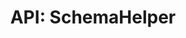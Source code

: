 ---
comment: "/**\n * The client side Schema helper\n *\n * @memberof HashBrown.Client.Helpers\n */"
meta:
    range:
        - 350
        - 2791
    filename: SchemaHelper.js
    lineno: 15
    columnno: 0
    path: /home/mrzapp/Development/Web/hashbrown-cms/src/Client/Helpers
    code:
        id: astnode100001924
        name: SchemaHelper
        type: ClassDeclaration
        paramnames: []
classdesc: 'The client side Schema helper'
memberof: HashBrown.Client.Helpers
name: SchemaHelper
longname: HashBrown.Client.Helpers.SchemaHelper
kind: class
scope: static
methods:
    -
        comment: "/**\n     * Gets a Schema with all parent fields\n     *\n     * @param {String} id\n     *\n     * @returns {Promise} Schema with parent fields\n     */"
        meta:
            range:
                - 554
                - 873
            filename: SchemaHelper.js
            lineno: 23
            columnno: 4
            path: /home/mrzapp/Development/Web/hashbrown-cms/src/Client/Helpers
            code:
                id: astnode100001928
                name: SchemaHelper.getSchemaWithParentFields
                type: MethodDefinition
                paramnames:
                    - id
            vars:
                "": null
        description: 'Gets a Schema with all parent fields'
        params:
            -
                type:
                    names:
                        - String
                name: id
        returns:
            -
                type:
                    names:
                        - Promise
                description: 'Schema with parent fields'
        name: getSchemaWithParentFields
        longname: HashBrown.Client.Helpers.SchemaHelper.getSchemaWithParentFields
        kind: function
        memberof: HashBrown.Client.Helpers.SchemaHelper
        scope: static
    -
        comment: "/**\n     * Gets a FieldSchema with all parent configs\n     *\n     * @param {String} id\n     *\n     * @returns {FieldSchema} Compiled FieldSchema\n     */"
        meta:
            range:
                - 1040
                - 1576
            filename: SchemaHelper.js
            lineno: 41
            columnno: 4
            path: /home/mrzapp/Development/Web/hashbrown-cms/src/Client/Helpers
            code:
                id: astnode100001970
                name: SchemaHelper.getFieldSchemaWithParentConfigs
                type: MethodDefinition
                paramnames:
                    - id
            vars:
                "": null
        description: 'Gets a FieldSchema with all parent configs'
        params:
            -
                type:
                    names:
                        - String
                name: id
        returns:
            -
                type:
                    names:
                        - FieldSchema
                description: 'Compiled FieldSchema'
        name: getFieldSchemaWithParentConfigs
        longname: HashBrown.Client.Helpers.SchemaHelper.getFieldSchemaWithParentConfigs
        kind: function
        memberof: HashBrown.Client.Helpers.SchemaHelper
        scope: static
    -
        comment: "/**\n     * Gets a Schema by id\n     *\n     * @param {String} id\n     *\n     * @return {Promise} Promise\n     */"
        meta:
            range:
                - 1699
                - 1891
            filename: SchemaHelper.js
            lineno: 66
            columnno: 4
            path: /home/mrzapp/Development/Web/hashbrown-cms/src/Client/Helpers
            code:
                id: astnode100002028
                name: SchemaHelper.getSchemaById
                type: MethodDefinition
                paramnames:
                    - id
            vars:
                "": null
        description: 'Gets a Schema by id'
        params:
            -
                type:
                    names:
                        - String
                name: id
        returns:
            -
                type:
                    names:
                        - Promise
                description: Promise
        name: getSchemaById
        longname: HashBrown.Client.Helpers.SchemaHelper.getSchemaById
        kind: function
        memberof: HashBrown.Client.Helpers.SchemaHelper
        scope: static
    -
        comment: "/**\n     * Gets all Schemas by type (sync)\n     *\n     * @param {String} type\n     *\n     * @returns {Array} All Schemas\n     */"
        meta:
            range:
                - 2033
                - 2289
            filename: SchemaHelper.js
            lineno: 80
            columnno: 4
            path: /home/mrzapp/Development/Web/hashbrown-cms/src/Client/Helpers
            code:
                id: astnode100002058
                name: SchemaHelper.getAllSchemasSync
                type: MethodDefinition
                paramnames:
                    - type
            vars:
                "": null
        description: 'Gets all Schemas by type (sync)'
        params:
            -
                type:
                    names:
                        - String
                name: type
        returns:
            -
                type:
                    names:
                        - Array
                description: 'All Schemas'
        name: getAllSchemasSync
        longname: HashBrown.Client.Helpers.SchemaHelper.getAllSchemasSync
        kind: function
        memberof: HashBrown.Client.Helpers.SchemaHelper
        scope: static
    -
        comment: "/**\n     * Gets a Schema by id (sync)\n     *\n     * @param {String} id\n     *\n     * @return {Promise} Promise\n     */"
        meta:
            range:
                - 2418
                - 2789
            filename: SchemaHelper.js
            lineno: 97
            columnno: 4
            path: /home/mrzapp/Development/Web/hashbrown-cms/src/Client/Helpers
            code:
                id: astnode100002098
                name: SchemaHelper.getSchemaByIdSync
                type: MethodDefinition
                paramnames:
                    - id
            vars:
                "": null
        description: 'Gets a Schema by id (sync)'
        params:
            -
                type:
                    names:
                        - String
                name: id
        returns:
            -
                type:
                    names:
                        - Promise
                description: Promise
        name: getSchemaByIdSync
        longname: HashBrown.Client.Helpers.SchemaHelper.getSchemaByIdSync
        kind: function
        memberof: HashBrown.Client.Helpers.SchemaHelper
        scope: static
shortname: SchemaHelper
layout: docPage
permalink: /docs/hashbrown/client/helpers/schemahelper/
title: 'API: SchemaHelper'
description: 'The client side Schema helper'

---